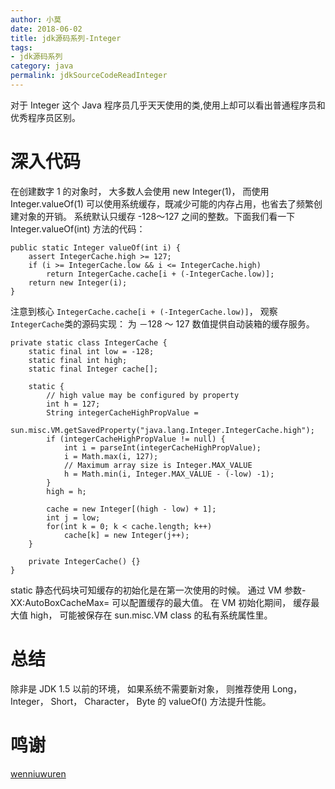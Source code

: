```yaml
---
author: 小莫
date: 2018-06-02
title: jdk源码系列-Integer
tags:
- jdk源码系列
category: java
permalink: jdkSourceCodeReadInteger
---
```

对于 Integer 这个 Java 程序员几乎天天使用的类,使用上却可以看出普通程序员和优秀程序员区别。
<!-- more -->

# 深入代码
在创建数字 1 的对象时， 大多数人会使用 new Integer(1)， 而使用 Integer.valueOf(1) 可以使用系统缓存，既减少可能的内存占用，也省去了频繁创建对象的开销。 
系统默认只缓存 -128～127 之间的整数。下面我们看一下 Integer.valueOf(int) 方法的代码： 

```
public static Integer valueOf(int i) {  
    assert IntegerCache.high >= 127;  
    if (i >= IntegerCache.low && i <= IntegerCache.high)  
        return IntegerCache.cache[i + (-IntegerCache.low)];  
    return new Integer(i);  
} 
```

注意到核心 `IntegerCache.cache[i + (-IntegerCache.low)]`， 观察`IntegerCache`类的源码实现：
为 －128 ～ 127 数值提供自动装箱的缓存服务。 


```
private static class IntegerCache {  
    static final int low = -128;  
    static final int high;  
    static final Integer cache[];  
  
    static {  
        // high value may be configured by property  
        int h = 127;  
        String integerCacheHighPropValue =  
            sun.misc.VM.getSavedProperty("java.lang.Integer.IntegerCache.high");  
        if (integerCacheHighPropValue != null) {  
            int i = parseInt(integerCacheHighPropValue);  
            i = Math.max(i, 127);  
            // Maximum array size is Integer.MAX_VALUE  
            h = Math.min(i, Integer.MAX_VALUE - (-low) -1);  
        }  
        high = h;  
  
        cache = new Integer[(high - low) + 1];  
        int j = low;  
        for(int k = 0; k < cache.length; k++)  
            cache[k] = new Integer(j++);  
    }  
  
    private IntegerCache() {}  
}  
```

static 静态代码块可知缓存的初始化是在第一次使用的时候。 通过 VM 参数-XX:AutoBoxCacheMax=<size> 可以配置缓存的最大值。 在 VM 初始化期间， 缓存最大值 high， 可能被保存在 sun.misc.VM class 的私有系统属性里。   

# 总结
  除非是 JDK 1.5 以前的环境， 如果系统不需要新对象， 则推荐使用 Long， Integer， Short， Character， Byte 的 valueOf() 方法提升性能。 
 
# 鸣谢
[wenniuwuren](https://blog.csdn.net/wenniuwuren)

